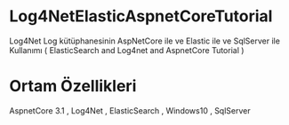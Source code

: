 # Log4NetElasticAspnetCoreTutorial
Log4Net Log kütüphanesinin AspNetCore ile ve Elastic ile ve SqlServer ile Kullanımı ( ElasticSearch and Log4net and AspnetCore Tutorial )
# Ortam Özellikleri 
AspnetCore 3.1 ,
Log4Net ,
ElasticSearch , 
Windows10 ,
SqlServer 

